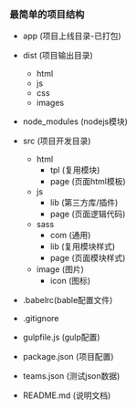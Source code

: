 ### 最简单的项目结构
*	app (项目上线目录-已打包)

*   dist (项目输出目录)
	* html
	* js
    * css
    * images
*   node_modules   (nodejs模块)
*   src (项目开发目录)  
	*  html
		* tpl (复用模块)
        * page (页面html模板)
	*  js
		* lib  (第三方库/插件)
        * page (页面逻辑代码)
	* sass
		* com  (通用)
        * lib  (复用模块样式)
        * page (页面模块样式)  
	* image (图片)
		* icon (图标)
*    .babelrc(bable配置文件)
*    .gitignore
*   gulpfile.js        (gulp配置)
*   package.json    (项目配置)
*   teams.json    (测试json数据)
*   README.md	(说明文档)

